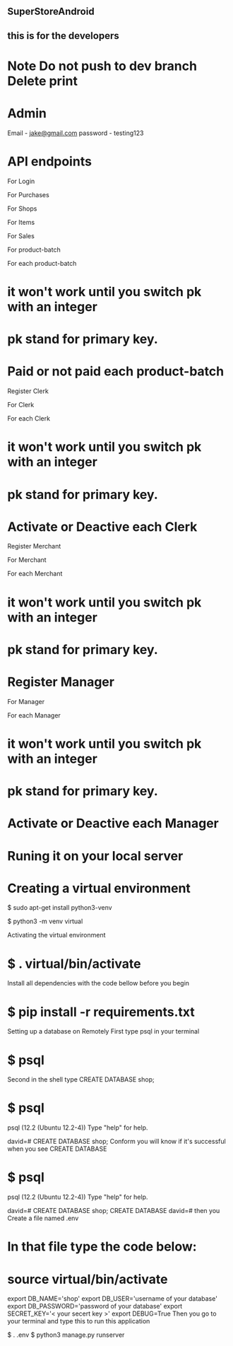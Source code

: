 ## SuperStoreAndroid


## this is for the developers

# Note Do not push to dev branch Delete print

# Admin

Email - jake@gmail.com password - testing123

# API endpoints

For Login

For Purchases

For Shops

For Items

For Sales

For product-batch

For each product-batch

# it won't work until you switch pk with an integer

# pk stand for primary key.

# Paid or not paid each product-batch

Register Clerk

For Clerk

For each Clerk

# it won't work until you switch pk with an integer

# pk stand for primary key.

# Activate or Deactive each Clerk

Register Merchant

For Merchant

For each Merchant

# it won't work until you switch pk with an integer

# pk stand for primary key.

# Register Manager

For Manager

For each Manager

# it won't work until you switch pk with an integer

# pk stand for primary key.

# Activate or Deactive each Manager

# Runing it on your local server

# Creating a virtual environment


$ sudo apt-get install python3-venv

$ python3 -m venv virtual

Activating the virtual environment


# $ . virtual/bin/activate

Install all dependencies with the code bellow before you begin

# $ pip install -r requirements.txt

Setting up a database on Remotely
First type psql in your terminal

# $ psql

Second in the shell type CREATE DATABASE shop;

# $ psql

psql (12.2 (Ubuntu 12.2-4))
Type "help" for help.

david=# CREATE DATABASE shop;
Conform you will know if it's successful when you see CREATE DATABASE

# $ psql

psql (12.2 (Ubuntu 12.2-4))
Type "help" for help.

david=# CREATE DATABASE shop;
CREATE DATABASE
david=#
then you
Create a file named .env

# In that file type the code below:

# source virtual/bin/activate


export DB_NAME='shop'
export DB_USER='username of your database'
export DB_PASSWORD='password of your database'
export SECRET_KEY='< your secert key >'
export DEBUG=True
Then you go to your terminal and type this to run this application


$ . .env
$ python3 manage.py runserver
